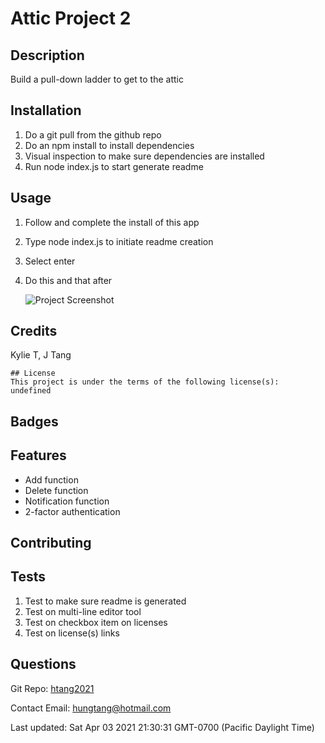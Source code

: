 # Attic Project 2

## Description
Build a pull-down ladder to get to the attic



## Installation
1. Do a git pull from the github repo
2. Do an npm install to install dependencies
3. Visual inspection to make sure dependencies are installed
4. Run node index.js to start generate readme

## Usage
1. Follow and complete the install of this app
2. Type node index.js to initiate readme creation
3. Select enter
4. Do this and that after

      ![Project Screenshot](assets/images/image.png)
    

## Credits
Kylie T, J Tang


    ## License
    This project is under the terms of the following license(s): 
    undefined
  

## Badges

## Features
- Add function
- Delete function
- Notification function
- 2-factor authentication

## Contributing


## Tests
1. Test to make sure readme is generated
2. Test on multi-line editor tool
3. Test on checkbox item on licenses
4. Test on license(s) links

## Questions
Git Repo: [htang2021](https://wwww.github.com/htang2021/)

Contact Email: hungtang@hotmail.com


Last updated: Sat Apr 03 2021 21:30:31 GMT-0700 (Pacific Daylight Time)
